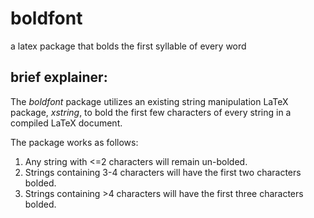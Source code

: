 # boldfont
a latex package that bolds the first syllable of every word

## brief explainer:
The *boldfont* package utilizes an existing string manipulation LaTeX package, *xstring*, to bold the first few characters of every string in a compiled LaTeX document.

The package works as follows:

1. Any string with <=2 characters will remain un-bolded.
2. Strings containing 3-4 characters will have the first two characters bolded.
3. Strings containing >4 characters will have the first three characters bolded.  
